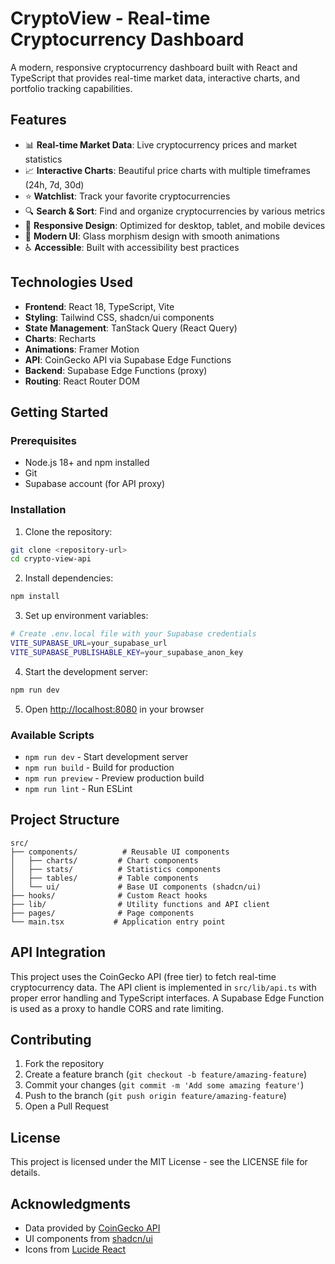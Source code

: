 # CryptoView - Real-time Cryptocurrency Dashboard

A modern, responsive cryptocurrency dashboard built with React and TypeScript that provides real-time market data, interactive charts, and portfolio tracking capabilities.

## Features

- 📊 **Real-time Market Data**: Live cryptocurrency prices and market statistics
- 📈 **Interactive Charts**: Beautiful price charts with multiple timeframes (24h, 7d, 30d)
- ⭐ **Watchlist**: Track your favorite cryptocurrencies
- 🔍 **Search & Sort**: Find and organize cryptocurrencies by various metrics
- 📱 **Responsive Design**: Optimized for desktop, tablet, and mobile devices
- 🎨 **Modern UI**: Glass morphism design with smooth animations
- ♿ **Accessible**: Built with accessibility best practices

## Technologies Used

- **Frontend**: React 18, TypeScript, Vite
- **Styling**: Tailwind CSS, shadcn/ui components
- **State Management**: TanStack Query (React Query)
- **Charts**: Recharts
- **Animations**: Framer Motion
- **API**: CoinGecko API via Supabase Edge Functions
- **Backend**: Supabase Edge Functions (proxy)
- **Routing**: React Router DOM

## Getting Started

### Prerequisites

- Node.js 18+ and npm installed
- Git
- Supabase account (for API proxy)

### Installation

1. Clone the repository:
```bash
git clone <repository-url>
cd crypto-view-api
```

2. Install dependencies:
```bash
npm install
```

3. Set up environment variables:
```bash
# Create .env.local file with your Supabase credentials
VITE_SUPABASE_URL=your_supabase_url
VITE_SUPABASE_PUBLISHABLE_KEY=your_supabase_anon_key
```

4. Start the development server:
```bash
npm run dev
```

5. Open [http://localhost:8080](http://localhost:8080) in your browser

### Available Scripts

- `npm run dev` - Start development server
- `npm run build` - Build for production
- `npm run preview` - Preview production build
- `npm run lint` - Run ESLint

## Project Structure

```
src/
├── components/          # Reusable UI components
│   ├── charts/         # Chart components
│   ├── stats/          # Statistics components
│   ├── tables/         # Table components
│   └── ui/             # Base UI components (shadcn/ui)
├── hooks/              # Custom React hooks
├── lib/                # Utility functions and API client
├── pages/              # Page components
└── main.tsx           # Application entry point
```

## API Integration

This project uses the CoinGecko API (free tier) to fetch real-time cryptocurrency data. The API client is implemented in `src/lib/api.ts` with proper error handling and TypeScript interfaces. A Supabase Edge Function is used as a proxy to handle CORS and rate limiting.

## Contributing

1. Fork the repository
2. Create a feature branch (`git checkout -b feature/amazing-feature`)
3. Commit your changes (`git commit -m 'Add some amazing feature'`)
4. Push to the branch (`git push origin feature/amazing-feature`)
5. Open a Pull Request

## License

This project is licensed under the MIT License - see the LICENSE file for details.

## Acknowledgments

- Data provided by [CoinGecko API](https://www.coingecko.com/en/api)
- UI components from [shadcn/ui](https://ui.shadcn.com/)
- Icons from [Lucide React](https://lucide.dev/)
